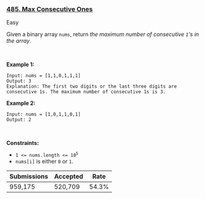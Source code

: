 ### [485. Max Consecutive Ones](https://leetcode.com/problems/max-consecutive-ones/)

Easy

Given a binary array `` nums ``, return _the maximum number of consecutive _`` 1 ``_'s in the array_.

 

__Example 1:__

```
Input: nums = [1,1,0,1,1,1]
Output: 3
Explanation: The first two digits or the last three digits are consecutive 1s. The maximum number of consecutive 1s is 3.
```

__Example 2:__

```
Input: nums = [1,0,1,1,0,1]
Output: 2
```

 

__Constraints:__

*   <code>1 <= nums.length <= 10<sup>5</sup></code>
*   `` nums[i] `` is either `` 0 `` or `` 1 ``.

| Submissions    | Accepted     | Rate   |
| -------------- | ------------ | ------ |
| 959,175 | 520,709 | 54.3% |